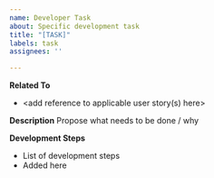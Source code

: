 ```yaml
---
name: Developer Task
about: Specific development task
title: "[TASK]"
labels: task
assignees: ''

---
```


**Related To**
- <add reference to applicable user story(s) here>

**Description**
Propose what needs to be done / why

**Development Steps**
- List of development steps
- Added here
